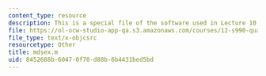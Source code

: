 ```yaml
---
content_type: resource
description: This is a special file of the software used in Lecture 10.
file: https://ol-ocw-studio-app-qa.s3.amazonaws.com/courses/12-s990-quantifying-uncertainty-fall-2012/8452688b60470f70d88b6b4431bed5bd_mdsex.m
file_type: text/x-objcsrc
resourcetype: Other
title: mdsex.m
uid: 8452688b-6047-0f70-d88b-6b4431bed5bd
---
```

